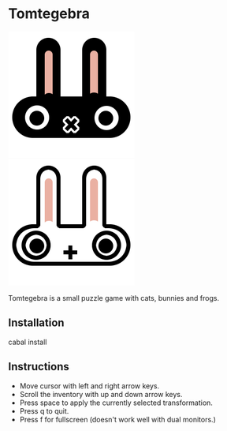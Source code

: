 Tomtegebra
==========

![Black bunny](http://github.com/kig/tomtegebra/raw/master/images/mulbun.png)
![White bunny](http://github.com/kig/tomtegebra/raw/master/images/plusbun.png)

Tomtegebra is a small puzzle game with cats, bunnies and frogs.

Installation
------------
  cabal install

Instructions
------------
  * Move cursor with left and right arrow keys.
  * Scroll the inventory with up and down arrow keys.
  * Press space to apply the currently selected transformation.
  * Press q to quit.
  * Press f for fullscreen (doesn't work well with dual monitors.)
